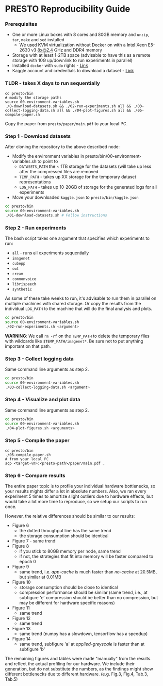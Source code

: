 # PRESTO Reproducibility Guide

### Prerequisites

* One or more Linux boxes with 8 cores and 80GB memory and `unzip`, `tar`, `make` and `sed` installed
  - We used KVM virtualization without Docker on with a Intel Xeon E5-2630 v3 8x@2.4 GHz and DDR4 memory
* Storage with at least 1-2TB space (advisable to have this as a remote storage with 10G up/downlink to run experiments in parallel)
* Installed `docker` with `sudo` rights - [Link](https://www.digitalocean.com/community/tutorials/how-to-install-and-use-docker-on-ubuntu-18-04)
* Kaggle account and credentials to download a dataset - [Link](https://www.kaggle.com/account/login?phase=startRegisterTab)

### TLDR - takes X days to run sequentially

```
cd presto/bin
# modify the storage paths
source 00-environment-variables.sh
./0-download-datasets.sh && ./02-run-experiments.sh all && ./03-collect-logging-data.sh all && ./04-plot-figures.sh all && ./05-compile-paper.sh
```

Copy the paper from `presto/paper/main.pdf` to your local PC.


### Step 1 - Download datasets

After cloning the repository to the above described node:
* Modify the environment variables in presto/bin/00-environment-variables.sh to point to
  * `DATASETS_PATH` the ~ 1TB storage for the datasets (will take up less after the compressed files are removed
  * `TEMP_PATH` - takes up XX storage for the temporary dataset representations
  * `LOG_PATH` - takes up 10-20GB of storage for the generated logs for all experiments
* Move your downloaded `kaggle.json` to `presto/bin/kaggle.json`

```bash
cd presto/bin
source 00-environment-variables.sh
./01-download-datasets.sh # Follow instructions
```

### Step 2 - Run experiments

The bash script takes one argument that specifies which experiments to run:
- `all` - runs all experiments sequentially
- `imagenet`
- `cubepp`
- `owt`
- `cream`
- `commonvoice`
- `librispeech`
- `synthetic`

As some of these take weeks to run, it's advisable to run them in parallel on multiple machines with shared storage.
Or copy the results from the individual `LOG_PATH` to the machine that will do the final analysis and plots.

```bash
cd presto/bin
source 00-environment-variables.sh
./02-run-experiments.sh <argument>
```

**WARNING**:
We call `rm -rf` on the `TEMP_PATH` to delete the temporary files with wildcards like `$TEMP_PATH/imagenet*`.
Be sure not to put anything important on that path.

### Step 3 - Collect logging data

Same command line arguments as step 2.

```bash
cd presto/bin
source 00-environment-variables.sh
./03-collect-logging-data.sh <argument>
```

### Step 4 - Visualize and plot data

Same command line arguments as step 2.

```bash
cd presto/bin
source 00-environment-variables.sh
./04-plot-figures.sh <arguments>
```

### Step 5 - Compile the paper

```
cd presto/bin
./05-compile-paper.sh
# from your local PC
scp <target-vm>:<presto-path>/paper/main.pdf .
```

### Step 6 - Compare results

The entire paper topic is to profile your individual hardware bottlenecks, so your results mights differ a lot in absolute numbers.
Also, we ran every experiment 5 times to amortize slight outliers due to hardware effects, but would take a lot more time to reproduce, so we setup our scripts to run once.

However, the relative differences should be similar to our results:
* Figure 6
  - the dotted throughput line has the same trend
  - the storage consumption should be identical
* Figure 7 - same trend
* Figure 8
  - if you stick to 80GB memory per node, same trend
  - if not, the strategies that fit into memory will be faster compared to epoch 0
* Figure 9
  - same trend, i.e. *app-cache* is much faster than *no-cache* at 20.5MB, but similar at 0.01MB
* Figure 10
  - storage consumption should be close to identical
  - compression performance should be similar (same trend, i.e., at subfigure 'e' compression should be better than no compression, but may be different for hardware specific reasons)
* Figure 11
  - same trend
* Figure 12
  - same trend
* Figure 13
  - same trend (numpy has a slowdown, tensorflow has a speedup)
* Figure 14
  - same trend, subfigure 'a' at *applied-greyscale* is faster than at subfigure 'b'

The remaining figures and tables were made "manually" from the results and reflect the actual profiling for our hardware.
We include their generation, but do not substitute the numbers, as the findings might show different bottlenecks due to different hardware. (e.g. Fig.3, Fig.4, Tab.3, Tab.5)

